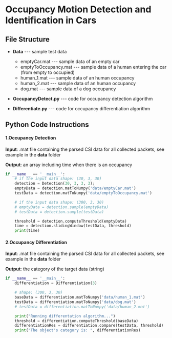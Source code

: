 # Occupancy Motion Detection and Identification in Cars



## File Structure 

- **Data**        --- sample test data
  - emptyCar.mat     				--- sample data of an empty car 
  - emptyToOccupancy.mat   --- sample data of a human entering the car (from empty to occupied)
  - human_1.mat                      --- sample data of an human occupancy
  - human_2.mat                      --- sample data of an human occupancy
  - dog.mat                                --- sample data of a dog occupancy

- **OccupancyDetect.py**             --- code for occupancy detection algorithm
- **Differentiate.py**     --- code for occupancy differentiation algorithm



## Python Code Instructions

#### 1.Occupancy Detection

**Input**: .mat file containing the parsed CSI data for all collected packets, see example in the **data** folder 

**Output**: an array including time when there is an occupancy

```python
if __name__ == '__main__':
    # if the input data shape: (30, 3, 30)
    detection = Detection(30, 3, 3, 3);
    emptyData = detection.matToNumpy('data/emptyCar.mat')
    testData = detection.matToNumpy('data/emptyToOccupancy.mat')

    # if the input data shape: (300, 3, 30)
    # emptyData = detection.sample(emptyData)
    # testData = detection.sample(testData)

    threshold = detection.computeThreshold(emptyData)
    time = detection.slidingWindow(testData, threshold)
    print(time)
```

#### 2.Occupancy Differentiation

**Input**: .mat file containing the parsed CSI data for all collected packets, see example in the **data** folder 

**Output**: the category of the target data (string)

```python
if __name__ == '__main__':
    differentiation = Differentiation(3)

    # shape: (300, 3, 30)
    baseData = differentiation.matToNumpy('data/human_1.mat')
    testData = differentiation.matToNumpy('data/dog.mat')
    # testData = differentiation.matToNumpy('data/human_2.mat')

    print("Running differentation algorithm...")
    threshold = differentiation.computeThreshold(baseData)
    differentiationRes = differentiation.compare(testData, threshold)
    print("The object's category is: ", differentiationRes)
```